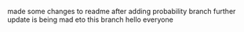 made some changes to readme after adding probability branch
further update is being mad eto this branch
hello everyone
